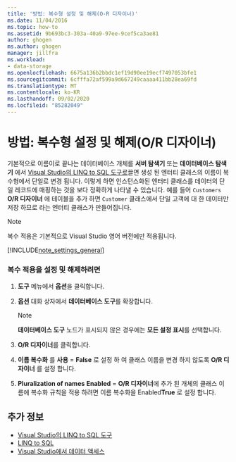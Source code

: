 ```yaml
---
title: '방법: 복수형 설정 및 해제(O-R 디자이너)'
ms.date: 11/04/2016
ms.topic: how-to
ms.assetid: 9b693bc3-303a-40a9-97ee-9cef5ca3ae81
author: ghogen
ms.author: ghogen
manager: jillfra
ms.workload:
- data-storage
ms.openlocfilehash: 6675a136b2bbdc1ef19d90ee19ecf7497053bfe1
ms.sourcegitcommit: 6cfffa72af599a9d667249caaaa411bb28ea69fd
ms.translationtype: MT
ms.contentlocale: ko-KR
ms.lasthandoff: 09/02/2020
ms.locfileid: "85282049"
---
```

# <a name="how-to-turn-pluralization-on-and-off-or-designer"></a>방법: 복수형 설정 및 해제(O/R 디자이너)
기본적으로 이름이로 끝나는 데이터베이스 개체를 **서버 탐색기** 또는 **데이터베이스 탐색기** 에서 [Visual Studio의 LINQ to SQL 도구로](../data-tools/linq-to-sql-tools-in-visual-studio2.md)끌면 생성 된 엔터티 클래스의 이름이 복수형에서 단일로 변경 됩니다. 이렇게 하면 인스턴스화된 엔터티 클래스를 데이터의 단일 레코드에 매핑하는 것을 보다 정확하게 나타낼 수 있습니다. 예를 들어 `Customers` **O/R 디자이너** 에 테이블을 추가 하면 `Customer` 클래스에서 단일 고객에 대 한 데이터만 저장 하므로 라는 엔터티 클래스가 만들어집니다.

> [!NOTE]
> 복수 적용은 기본적으로 Visual Studio 영어 버전에만 적용됩니다.

[!INCLUDE[note_settings_general](../data-tools/includes/note_settings_general_md.md)]

### <a name="to-turn-pluralization-on-and-off"></a>복수 적용을 설정 및 해제하려면

1. **도구** 메뉴에서 **옵션**을 클릭합니다.

2. **옵션** 대화 상자에서 **데이터베이스 도구**를 확장합니다.

    > [!NOTE]
    > **데이터베이스 도구** 노드가 표시되지 않은 경우에는 **모든 설정 표시**를 선택합니다.

3. **O/R 디자이너**를 클릭합니다.

4. **이름 복수화** 를 **사용**  =  **False** 로 설정 하 여 클래스 이름을 변경 하지 않도록 **O/R 디자이너** 를 설정 합니다.

5. **Pluralization of names** **Enabled**  =  **O/R 디자이너**에 추가 된 개체의 클래스 이름에 복수화 규칙을 적용 하려면 이름 복수화을 Enabled**True** 로 설정 합니다.

## <a name="see-also"></a>추가 정보

- [Visual Studio의 LINQ to SQL 도구](../data-tools/linq-to-sql-tools-in-visual-studio2.md)
- [LINQ to SQL](/dotnet/framework/data/adonet/sql/linq/index)
- [Visual Studio에서 데이터 액세스](../data-tools/accessing-data-in-visual-studio.md)
